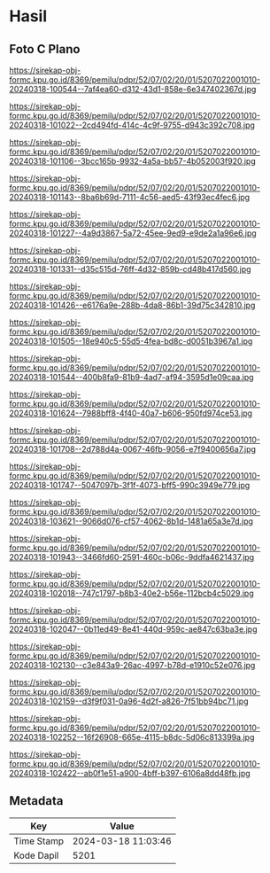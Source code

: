 # Hasil

## Foto C Plano

https://sirekap-obj-formc.kpu.go.id/8369/pemilu/pdpr/52/07/02/20/01/5207022001010-20240318-100544--7af4ea60-d312-43d1-858e-6e347402367d.jpg

https://sirekap-obj-formc.kpu.go.id/8369/pemilu/pdpr/52/07/02/20/01/5207022001010-20240318-101022--2cd494fd-414c-4c9f-9755-d943c392c708.jpg

https://sirekap-obj-formc.kpu.go.id/8369/pemilu/pdpr/52/07/02/20/01/5207022001010-20240318-101106--3bcc165b-9932-4a5a-bb57-4b052003f920.jpg

https://sirekap-obj-formc.kpu.go.id/8369/pemilu/pdpr/52/07/02/20/01/5207022001010-20240318-101143--8ba6b69d-7111-4c56-aed5-43f93ec4fec6.jpg

https://sirekap-obj-formc.kpu.go.id/8369/pemilu/pdpr/52/07/02/20/01/5207022001010-20240318-101227--4a9d3867-5a72-45ee-9ed9-e9de2a1a96e6.jpg

https://sirekap-obj-formc.kpu.go.id/8369/pemilu/pdpr/52/07/02/20/01/5207022001010-20240318-101331--d35c515d-76ff-4d32-859b-cd48b417d560.jpg

https://sirekap-obj-formc.kpu.go.id/8369/pemilu/pdpr/52/07/02/20/01/5207022001010-20240318-101426--e6176a9e-288b-4da8-86b1-39d75c342810.jpg

https://sirekap-obj-formc.kpu.go.id/8369/pemilu/pdpr/52/07/02/20/01/5207022001010-20240318-101505--18e940c5-55d5-4fea-bd8c-d0051b3967a1.jpg

https://sirekap-obj-formc.kpu.go.id/8369/pemilu/pdpr/52/07/02/20/01/5207022001010-20240318-101544--400b8fa9-81b9-4ad7-af94-3595d1e09caa.jpg

https://sirekap-obj-formc.kpu.go.id/8369/pemilu/pdpr/52/07/02/20/01/5207022001010-20240318-101624--7988bff8-4f40-40a7-b606-950fd974ce53.jpg

https://sirekap-obj-formc.kpu.go.id/8369/pemilu/pdpr/52/07/02/20/01/5207022001010-20240318-101708--2d788d4a-0067-46fb-9056-e7f9400656a7.jpg

https://sirekap-obj-formc.kpu.go.id/8369/pemilu/pdpr/52/07/02/20/01/5207022001010-20240318-101747--5047097b-3f1f-4073-bff5-990c3949e779.jpg

https://sirekap-obj-formc.kpu.go.id/8369/pemilu/pdpr/52/07/02/20/01/5207022001010-20240318-103621--9066d076-cf57-4062-8b1d-1481a65a3e7d.jpg

https://sirekap-obj-formc.kpu.go.id/8369/pemilu/pdpr/52/07/02/20/01/5207022001010-20240318-101943--3466fd60-2591-460c-b06c-9ddfa4621437.jpg

https://sirekap-obj-formc.kpu.go.id/8369/pemilu/pdpr/52/07/02/20/01/5207022001010-20240318-102018--747c1797-b8b3-40e2-b56e-112bcb4c5029.jpg

https://sirekap-obj-formc.kpu.go.id/8369/pemilu/pdpr/52/07/02/20/01/5207022001010-20240318-102047--0b11ed49-8e41-440d-959c-ae847c63ba3e.jpg

https://sirekap-obj-formc.kpu.go.id/8369/pemilu/pdpr/52/07/02/20/01/5207022001010-20240318-102130--c3e843a9-26ac-4997-b78d-e1910c52e076.jpg

https://sirekap-obj-formc.kpu.go.id/8369/pemilu/pdpr/52/07/02/20/01/5207022001010-20240318-102159--d3f9f031-0a96-4d2f-a826-7f51bb94bc71.jpg

https://sirekap-obj-formc.kpu.go.id/8369/pemilu/pdpr/52/07/02/20/01/5207022001010-20240318-102252--16f26908-665e-4115-b8dc-5d06c813399a.jpg

https://sirekap-obj-formc.kpu.go.id/8369/pemilu/pdpr/52/07/02/20/01/5207022001010-20240318-102422--ab0f1e51-a900-4bff-b397-6106a8dd48fb.jpg


## Metadata

| Key        | Value               |
| ---------- | ------------------- |
| Time Stamp | 2024-03-18 11:03:46 |
| Kode Dapil | 5201                |



